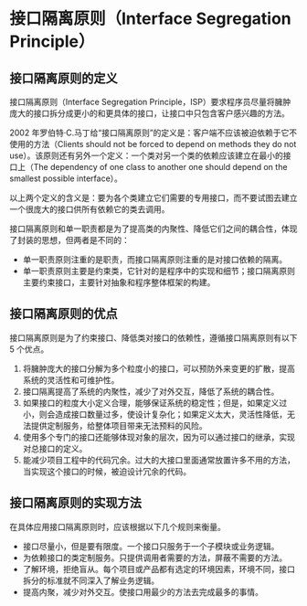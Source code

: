 # 接口隔离原则（Interface Segregation Principle）

## 接口隔离原则的定义

接口隔离原则（Interface Segregation Principle，ISP）要求程序员尽量将臃肿庞大的接口拆分成更小的和更具体的接口，让接口中只包含客户感兴趣的方法。

2002 年罗伯特·C.马丁给“接口隔离原则”的定义是：客户端不应该被迫依赖于它不使用的方法（Clients should not be forced to depend on methods they do not use）。该原则还有另外一个定义：一个类对另一个类的依赖应该建立在最小的接口上（The dependency of one class to another one should depend on the smallest possible interface）。

以上两个定义的含义是：要为各个类建立它们需要的专用接口，而不要试图去建立一个很庞大的接口供所有依赖它的类去调用。

接口隔离原则和单一职责都是为了提高类的内聚性、降低它们之间的耦合性，体现了封装的思想，但两者是不同的：

- 单一职责原则注重的是职责，而接口隔离原则注重的是对接口依赖的隔离。
- 单一职责原则主要是约束类，它针对的是程序中的实现和细节；接口隔离原则主要约束接口，主要针对抽象和程序整体框架的构建。

## 接口隔离原则的优点

接口隔离原则是为了约束接口、降低类对接口的依赖性，遵循接口隔离原则有以下 5 个优点。

1. 将臃肿庞大的接口分解为多个粒度小的接口，可以预防外来变更的扩散，提高系统的灵活性和可维护性。
2. 接口隔离提高了系统的内聚性，减少了对外交互，降低了系统的耦合性。
3. 如果接口的粒度大小定义合理，能够保证系统的稳定性；但是，如果定义过小，则会造成接口数量过多，使设计复杂化；如果定义太大，灵活性降低，无法提供定制服务，给整体项目带来无法预料的风险。
4. 使用多个专门的接口还能够体现对象的层次，因为可以通过接口的继承，实现对总接口的定义。
5. 能减少项目工程中的代码冗余。过大的大接口里面通常放置许多不用的方法，当实现这个接口的时候，被迫设计冗余的代码。

## 接口隔离原则的实现方法

在具体应用接口隔离原则时，应该根据以下几个规则来衡量。

- 接口尽量小，但是要有限度。一个接口只服务于一个子模块或业务逻辑。
- 为依赖接口的类定制服务。只提供调用者需要的方法，屏蔽不需要的方法。
- 了解环境，拒绝盲从。每个项目或产品都有选定的环境因素，环境不同，接口拆分的标准就不同深入了解业务逻辑。
- 提高内聚，减少对外交互。使接口用最少的方法去完成最多的事情。
